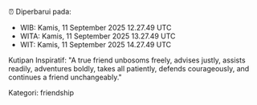 ⏰ Diperbarui pada:
- WIB: Kamis, 11 September 2025 12.27.49 UTC
- WITA: Kamis, 11 September 2025 13.27.49 UTC
- WIT: Kamis, 11 September 2025 14.27.49 UTC

Kutipan Inspiratif:
"A true friend unbosoms freely, advises justly, assists readily, adventures boldly, takes all patiently, defends courageously, and continues a friend unchangeably."


Kategori: friendship

